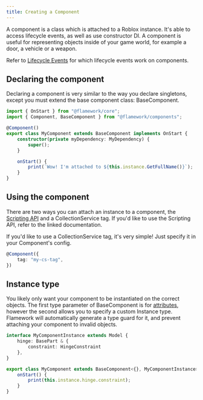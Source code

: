 ```yaml
---
title: Creating a Component
---
```


A component is a class which is attached to a Roblox instance.
It's able to access lifecycle events, as well as use constructor DI.
A component is useful for representing objects inside of your game world, for example a door, a vehicle or a weapon.

Refer to [Lifecycle Events](/docs/flamework/guides/lifecycle-events) for which lifecycle events work on components.

## Declaring the component

Declaring a component is very similar to the way you declare singletons, except you must extend the base component class: BaseComponent.
```ts
import { OnStart } from "@flamework/core";
import { Component, BaseComponent } from "@flamework/components";

@Component()
export class MyComponent extends BaseComponent implements OnStart {
	constructor(private myDependency: MyDependency) {
		super();
	}

	onStart() {
		print(`Wow! I'm attached to ${this.instance.GetFullName()}`);
	}
}
```

## Using the component

There are two ways you can attach an instance to a component, the [Scripting API](/docs/flamework/additional-modules/components/scripting-api) and a CollectionService tag. If you'd like to use the Scripting API, refer to the linked documentation.

If you'd like to use a CollectionService tag, it's very simple! Just specify it in your Component's config.
```ts
@Component({
	tag: "my-cs-tag",
})
```

## Instance type

You likely only want your component to be instantiated on the correct objects.
The first type parameter of BaseComponent is for [attributes](/docs/flamework/additional-modules/components/attributes), however the second allows you to specify a custom Instance type. Flamework will automatically generate a type guard for it, and prevent attaching your component to invalid objects.

```ts
interface MyComponentInstance extends Model {
	hinge: BasePart & {
		constraint: HingeConstraint
	},
}

export class MyComponent extends BaseComponent<{}, MyComponentInstance> implements OnStart {
	onStart() {
		print(this.instance.hinge.constraint);
	}
}
```
